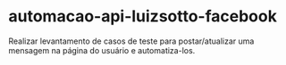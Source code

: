 # automacao-api-luizsotto-facebook
Realizar levantamento de casos de teste para postar/atualizar uma mensagem na página do usuário e automatiza-los.
